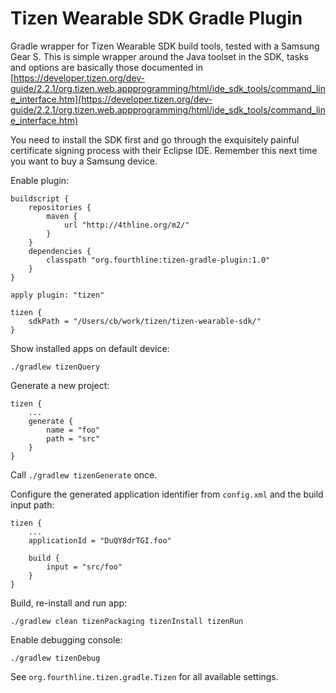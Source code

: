 # Tizen Wearable SDK Gradle Plugin

Gradle wrapper for Tizen Wearable SDK build tools, tested with a Samsung Gear S. This is simple wrapper around the Java toolset in the SDK, tasks and options are basically those documented in [https://developer.tizen.org/dev-guide/2.2.1/org.tizen.web.appprogramming/html/ide_sdk_tools/command_line_interface.htm](https://developer.tizen.org/dev-guide/2.2.1/org.tizen.web.appprogramming/html/ide_sdk_tools/command_line_interface.htm)

You need to install the SDK first and go through the exquisitely painful certificate signing process with their Eclipse IDE. Remember this next time you want to buy a Samsung device.

Enable plugin:

    buildscript {
        repositories {
            maven {
                url "http://4thline.org/m2/"
            }
        }
        dependencies {
            classpath "org.fourthline:tizen-gradle-plugin:1.0"
        }
    }

    apply plugin: "tizen"

    tizen {
        sdkPath = "/Users/cb/work/tizen/tizen-wearable-sdk/"
    }

Show installed apps on default device:

    ./gradlew tizenQuery

Generate a new project:

    tizen {
        ...
        generate {
            name = "foo"
            path = "src"
        }
    }

Call `./gradlew tizenGenerate` once.

Configure the generated application identifier from `config.xml` and the build input path:

    tizen {
        ...
        applicationId = "DuQY8drTGI.foo"

        build {
            input = "src/foo"
        }
    }

Build, re-install and run app:

    ./gradlew clean tizenPackaging tizenInstall tizenRun

Enable debugging console:

    ./gradlew tizenDebug

See `org.fourthline.tizen.gradle.Tizen` for all available settings.
